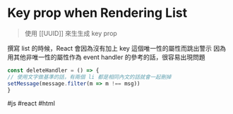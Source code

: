 # Key prop when Rendering List
> 使用 [[UUID]] 來生生成 key prop

撰寫 list 的時候，React 會因為沒有加上 key 這個唯一性的屬性而跳出警示
因為用其他非唯一性的屬性作為 event handler 的參考的話，很容易出現問題

```jsx
const deleteHandler = () => {
// 使用文字做基準的話，有兩個 li 都是相同內文的話就會一起刪掉
setMessage(message.filter(m => m !== msg))
}
```

#js #react #html 